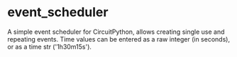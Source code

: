 # event_scheduler
A simple event scheduler for CircuitPython, allows creating single use and repeating events. Time values can be entered as a raw integer (in seconds), or as a time str ('1h30m15s').
